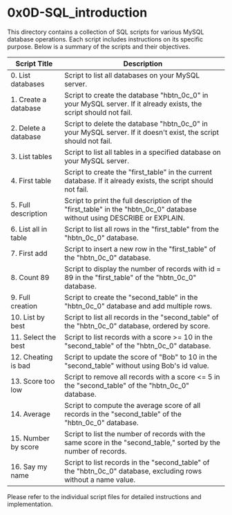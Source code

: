 # 0x0D-SQL_introduction

This directory contains a collection of SQL scripts for various MySQL database operations. Each script includes instructions on its specific purpose. Below is a summary of the scripts and their objectives.

| Script Title                   | Description                                                                                                                   |
| ------------------------------ | ----------------------------------------------------------------------------------------------------------------------------- |
| 0. List databases              | Script to list all databases on your MySQL server.                                                                          |
| 1. Create a database           | Script to create the database "hbtn_0c_0" in your MySQL server. If it already exists, the script should not fail.       |
| 2. Delete a database           | Script to delete the database "hbtn_0c_0" in your MySQL server. If it doesn't exist, the script should not fail.          |
| 3. List tables                 | Script to list all tables in a specified database on your MySQL server.                                                    |
| 4. First table                 | Script to create the "first_table" in the current database. If it already exists, the script should not fail.           |
| 5. Full description            | Script to print the full description of the "first_table" in the "hbtn_0c_0" database without using DESCRIBE or EXPLAIN. |
| 6. List all in table           | Script to list all rows in the "first_table" from the "hbtn_0c_0" database.                                                |
| 7. First add                   | Script to insert a new row in the "first_table" of the "hbtn_0c_0" database.                                               |
| 8. Count 89                    | Script to display the number of records with id = 89 in the "first_table" of the "hbtn_0c_0" database.                |
| 9. Full creation               | Script to create the "second_table" in the "hbtn_0c_0" database and add multiple rows.                                  |
| 10. List by best               | Script to list all records in the "second_table" of the "hbtn_0c_0" database, ordered by score.                           |
| 11. Select the best            | Script to list records with a score >= 10 in the "second_table" of the "hbtn_0c_0" database.                             |
| 12. Cheating is bad            | Script to update the score of "Bob" to 10 in the "second_table" without using Bob's id value.                          |
| 13. Score too low              | Script to remove all records with a score <= 5 in the "second_table" of the "hbtn_0c_0" database.                      |
| 14. Average                    | Script to compute the average score of all records in the "second_table" of the "hbtn_0c_0" database.                  |
| 15. Number by score            | Script to list the number of records with the same score in the "second_table," sorted by the number of records.       |
| 16. Say my name                | Script to list records in the "second_table" of the "hbtn_0c_0" database, excluding rows without a name value.        |

Please refer to the individual script files for detailed instructions and implementation.
